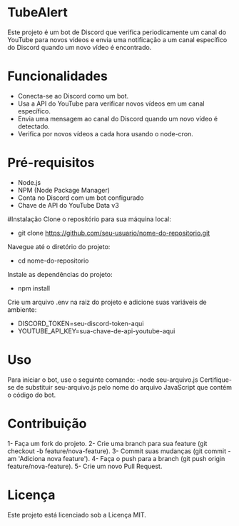 # TubeAlert
Este projeto é um bot de Discord que verifica periodicamente um canal do YouTube para novos vídeos e envia uma notificação a um canal específico do Discord quando um novo vídeo é encontrado.

# Funcionalidades
- Conecta-se ao Discord como um bot.
- Usa a API do YouTube para verificar novos vídeos em um canal específico.
- Envia uma mensagem ao canal do Discord quando um novo vídeo é detectado.
- Verifica por novos vídeos a cada hora usando o node-cron.

# Pré-requisitos
- Node.js
- NPM (Node Package Manager)
- Conta no Discord com um bot configurado
- Chave de API do YouTube Data v3

#Instalação
Clone o repositório para sua máquina local:
- git clone https://github.com/seu-usuario/nome-do-repositorio.git

Navegue até o diretório do projeto:
- cd nome-do-repositorio

Instale as dependências do projeto:
- npm install

Crie um arquivo .env na raiz do projeto e adicione suas variáveis de ambiente:
- DISCORD_TOKEN=seu-discord-token-aqui
- YOUTUBE_API_KEY=sua-chave-de-api-youtube-aqui

# Uso
Para iniciar o bot, use o seguinte comando:
-node seu-arquivo.js
Certifique-se de substituir seu-arquivo.js pelo nome do arquivo JavaScript que contém o código do bot.

# Contribuição
1- Faça um fork do projeto.
2- Crie uma branch para sua feature (git checkout -b feature/nova-feature).
3- Commit suas mudanças (git commit -am 'Adiciona nova feature').
4- Faça o push para a branch (git push origin feature/nova-feature).
5- Crie um novo Pull Request.

# Licença
Este projeto está licenciado sob a Licença MIT.
